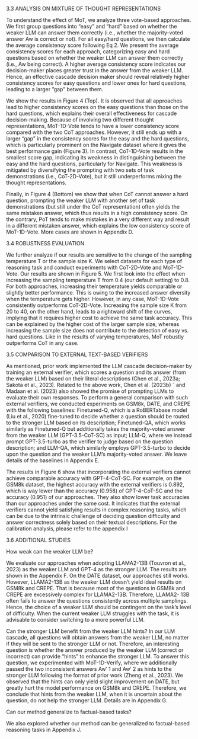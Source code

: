 3.3 ANALYSIS ON MIXTURE OF THOUGHT REPRESENTATIONS



To understand the effect of MoT, we analyze three vote-based approaches. We first group questions
into “easy” and “hard” based on whether the weaker LLM can answer them correctly (i.e., whether
the majority-voted answer Aw is correct or not). For all easy/hard questions, we then calculate
the average consistency score following Eq 2. We present the average consistency scores for each
approach, categorizing easy and hard questions based on whether the weaker LLM can answer them
correctly (i.e., Aw being correct). A higher average consistency score indicates our decision-maker
places greater trust in the answer from the weaker LLM. Hence, an effective cascade decision
maker should reveal relatively higher consistency scores for easy questions and lower ones for hard
questions, leading to a larger ”gap” between them.








We show the results in Figure 4 (Top). It is observed that all approaches lead to higher consistency
scores on the easy questions than those on the hard questions, which explains their overall effectiveness for cascade decision-making. Because of involving two different thought representations,
MoT-1D-Vote tends to have a lower consistency score compared with the two CoT approaches.
However, it still ends up with a larger “gap” in the consistency scores for the easy and the hard
questions, which is particularly prominent on the Navigate dataset where it gives the best performance gain (Figure 3). In contrast, CoT-1D-Vote results in the smallest score gap, indicating
its weakness in distinguishing between the easy and the hard questions, particularly for Navigate.
This weakness is mitigated by diversifying the prompting with two sets of task demonstrations (i.e.,
CoT-2D-Vote), but it still underperforms mixing the thought representations.




Finally, in Figure 4 (Bottom) we show that when CoT cannot answer a hard question, prompting the
weaker LLM with another set of task demonstrations (but still under the CoT representation) often
yields the same mistaken answer, which thus results in a high consistency score. On the contrary,
PoT tends to make mistakes in a very different way and result in a different mistaken answer, which
explains the low consistency score of MoT-1D-Vote. More cases are shown in Appendix D.





3.4 ROBUSTNESS EVALUATION


We further analyze if our results are sensitive to the change of the sampling temperature T or the
sample size K. We select datasets for each type of reasoning task and conduct experiments with
CoT-2D-Vote and MoT-1D-Vote. Our results are shown in Figure 5. We first look into the
effect when increasing the sampling temperature T from 0.4 (our default setting) to 0.8. For both
approaches, increasing their temperature yields comparable or slightly better performance. This is
owing to the increased answer diversity when the temperature gets higher. However, in any case,
MoT-1D-Vote consistently outperforms CoT-2D-Vote. Increasing the sample size K from 20
to 40, on the other hand, leads to a rightward shift of the curves, implying that it requires higher cost
to achieve the same task accuracy. This can be explained by the higher cost of the larger sample size,
whereas increasing the sample size does not contribute to the detection of easy vs. hard questions.
Like in the results of varying temperatures, MoT robustly outperforms CoT in any case.







3.5 COMPARISON TO EXTERNAL TEXT-BASED VERIFIERS






As mentioned, prior work implemented the LLM cascade decision-maker by training an external
verifier, which scores a question and its answer (from the weaker LLM) based on their literal descriptions (Chen et al., 2023a; Sakota et al., 2023). Related to the above work, Chen et al. (2023b) ˇ
and Madaan et al. (2023) also showed the promise of prompting LLMs to evaluate their own responses. To perform a general comparison with such external verifiers, we conducted experiments on
GSM8k, DATE, and CREPE with the following baselines: Finetuned-Q, which is a RoBERTabase model (Liu et al., 2020) fine-tuned to decide whether a question should be routed to the stronger
LLM based on its description; Finetuned-QA, which works similarly as Finetuned-Q but additionally takes the majority-voted answer from the weaker LLM (GPT-3.5-CoT-SC) as input;
LLM-Q, where we instead prompt GPT-3.5-turbo as the verifier to judge based on the question description; and LLM-QA, which similarly employs GPT-3.5-turbo to decide upon the question and
the weaker LLM’s majority-voted answer. We leave details of the baselines in Appendix E.





The results in Figure 6 show that incorporating the external verifiers cannot achieve comparable
accuracy with GPT-4-CoT-SC. For example, on the GSM8k dataset, the highest accuracy with the
external verifiers is 0.892, which is way lower than the accuracy (0.958) of GPT-4-CoT-SC and
the accuracy (0.951) of our approaches. They also show lower task accuracies than our approaches
under the same cost. It indicates that the external verifiers cannot yield satisfying results in complex
reasoning tasks, which can be due to the intrinsic challenge of deciding question difficulty and
answer correctness solely based on their textual descriptions. For the calibration analysis, please
refer to the appendix I






3.6 ADDITIONAL STUDIES


How weak can the weaker LLM be? 




We evaluate our approaches when adopting LLAMA2-13B
(Touvron et al., 2023) as the weaker LLM and GPT-4 as the stronger LLM. The results are shown
in the Appendix F. On the DATE dataset, our approaches still works. However, LLAMA2-13B
as the weaker LLM doesn’t yield ideal results on GSM8k and CREPE. That is because most of the
questions in GSM8k and CREPE are excessively complex for LLAMA2-13B. Therefore, LLAMA2-
13B often fails to answer the questions consistently across multiple samplings. Hence, the choice of
a weaker LLM should be contingent on the task’s level of difficulty. When the current weaker LLM
struggles with the task, it is advisable to consider switching to a more powerful LLM.





Can the stronger LLM benefit from the weaker LLM hints? In our LLM cascade, all questions
will obtain answers from the weaker LLM, no matter if they will be sent to the stronger LLM
or not. Therefore, an interesting question is whether the answer produced by the weaker LLM
(correct or incorrect) can provide “hints” to enhance the stronger LLM. To answer this question, we
experimented with MoT-1D-Verify, where we additionally passed the two inconsistent answers
Aw′
1
and Aw′
2
as hints to the stronger LLM following the format of prior work (Zheng et al., 2023).
We observed that the hints can only yield slight improvement on DATE, but greatly hurt the model
performance on GSM8k and CREPE. Therefore, we conclude that hints from the weaker LLM,
when it is uncertain about the question, do not help the stronger LLM. Details are in Appendix G.





Can our method generalize to factual-based tasks? 


We also explored whether our method can
be generalized to factual-based reasoning tasks in Appendix J.







